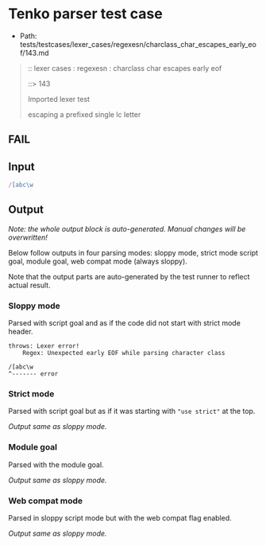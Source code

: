 # Tenko parser test case

- Path: tests/testcases/lexer_cases/regexesn/charclass_char_escapes_early_eof/143.md

> :: lexer cases : regexesn : charclass char escapes early eof
>
> ::> 143
>
> Imported lexer test
>
> escaping a prefixed single lc letter

## FAIL

## Input

`````js
/[abc\w
`````

## Output

_Note: the whole output block is auto-generated. Manual changes will be overwritten!_

Below follow outputs in four parsing modes: sloppy mode, strict mode script goal, module goal, web compat mode (always sloppy).

Note that the output parts are auto-generated by the test runner to reflect actual result.

### Sloppy mode

Parsed with script goal and as if the code did not start with strict mode header.

`````
throws: Lexer error!
    Regex: Unexpected early EOF while parsing character class

/[abc\w
^------- error
`````

### Strict mode

Parsed with script goal but as if it was starting with `"use strict"` at the top.

_Output same as sloppy mode._

### Module goal

Parsed with the module goal.

_Output same as sloppy mode._

### Web compat mode

Parsed in sloppy script mode but with the web compat flag enabled.

_Output same as sloppy mode._
